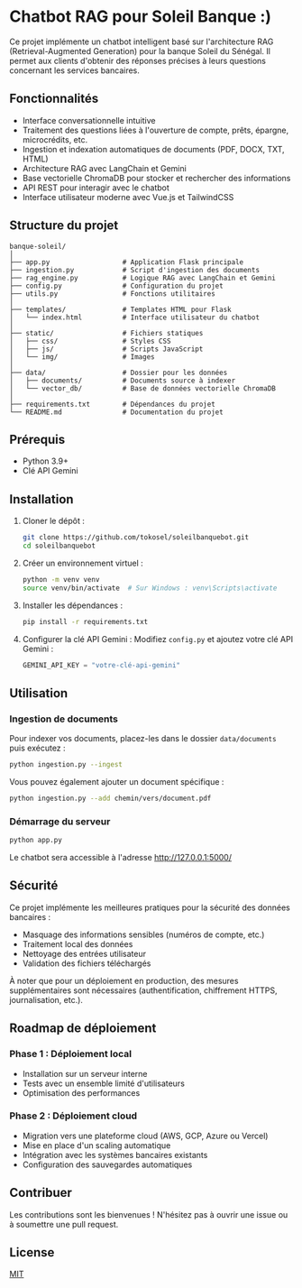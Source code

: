 # Chatbot RAG pour Soleil Banque :)

Ce projet implémente un chatbot intelligent basé sur l'architecture RAG (Retrieval-Augmented Generation) pour la banque Soleil du Sénégal. Il permet aux clients d'obtenir des réponses précises à leurs questions concernant les services bancaires.

## Fonctionnalités

- Interface conversationnelle intuitive
- Traitement des questions liées à l'ouverture de compte, prêts, épargne, microcrédits, etc.
- Ingestion et indexation automatiques de documents (PDF, DOCX, TXT, HTML)
- Architecture RAG avec LangChain et Gemini
- Base vectorielle ChromaDB pour stocker et rechercher des informations
- API REST pour interagir avec le chatbot
- Interface utilisateur moderne avec Vue.js et TailwindCSS

## Structure du projet

```
banque-soleil/
│
├── app.py                  # Application Flask principale
├── ingestion.py            # Script d'ingestion des documents
├── rag_engine.py           # Logique RAG avec LangChain et Gemini
├── config.py               # Configuration du projet
├── utils.py                # Fonctions utilitaires
│
├── templates/              # Templates HTML pour Flask
│   └── index.html          # Interface utilisateur du chatbot
│
├── static/                 # Fichiers statiques
│   ├── css/                # Styles CSS
│   ├── js/                 # Scripts JavaScript
│   └── img/                # Images
│
├── data/                   # Dossier pour les données
│   ├── documents/          # Documents source à indexer
│   └── vector_db/          # Base de données vectorielle ChromaDB
│
├── requirements.txt        # Dépendances du projet
└── README.md               # Documentation du projet
```

## Prérequis

- Python 3.9+
- Clé API Gemini

## Installation

1. Cloner le dépôt :
   ```bash
   git clone https://github.com/tokosel/soleilbanquebot.git
   cd soleilbanquebot
   ```

2. Créer un environnement virtuel :
   ```bash
   python -m venv venv
   source venv/bin/activate  # Sur Windows : venv\Scripts\activate
   ```

3. Installer les dépendances :
   ```bash
   pip install -r requirements.txt
   ```

4. Configurer la clé API Gemini :
   Modifiez `config.py` et ajoutez votre clé API Gemini :
   ```python
   GEMINI_API_KEY = "votre-clé-api-gemini"
   ```

## Utilisation

### Ingestion de documents

Pour indexer vos documents, placez-les dans le dossier `data/documents` puis exécutez :

```bash
python ingestion.py --ingest
```

Vous pouvez également ajouter un document spécifique :

```bash
python ingestion.py --add chemin/vers/document.pdf
```

### Démarrage du serveur

```bash
python app.py
```

Le chatbot sera accessible à l'adresse http://127.0.0.1:5000/

## Sécurité

Ce projet implémente les meilleures pratiques pour la sécurité des données bancaires :

- Masquage des informations sensibles (numéros de compte, etc.)
- Traitement local des données
- Nettoyage des entrées utilisateur
- Validation des fichiers téléchargés

À noter que pour un déploiement en production, des mesures supplémentaires sont nécessaires (authentification, chiffrement HTTPS, journalisation, etc.).

## Roadmap de déploiement

### Phase 1 : Déploiement local
- Installation sur un serveur interne
- Tests avec un ensemble limité d'utilisateurs
- Optimisation des performances

### Phase 2 : Déploiement cloud
- Migration vers une plateforme cloud (AWS, GCP, Azure ou Vercel)
- Mise en place d'un scaling automatique
- Intégration avec les systèmes bancaires existants
- Configuration des sauvegardes automatiques

## Contribuer

Les contributions sont les bienvenues ! N'hésitez pas à ouvrir une issue ou à soumettre une pull request.

## License

[MIT](LICENSE)